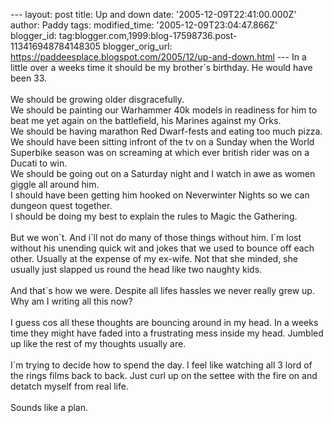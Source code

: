 \-\-- layout: post title: Up and down date: \'2005-12-09T22:41:00.000Z\'
author: Paddy tags: modified\_time: \'2005-12-09T23:04:47.866Z\'
blogger\_id: tag:blogger.com,1999:blog-17598736.post-113416948784148305
blogger\_orig\_url:
https://paddeesplace.blogspot.com/2005/12/up-and-down.html \-\-- In a
little over a weeks time it should be my brother\`s birthday. He would
have been 33.\
\
We should be growing older disgracefully.\
We should be painting our Warhammer 40k models in readiness for him to
beat me yet again on the battlefield, his Marines against my Orks.\
We should be having marathon Red Dwarf-fests and eating too much pizza.\
We should have been sitting infront of the tv on a Sunday when the World
Superbike season was on screaming at which ever british rider was on a
Ducati to win.\
We should be going out on a Saturday night and I watch in awe as women
giggle all around him.\
I should have been getting him hooked on Neverwinter Nights so we can
dungeon quest together.\
I should be doing my best to explain the rules to Magic the Gathering.\
\
But we won\`t. And i\`ll not do many of those things without him. I\`m
lost without his unending quick wit and jokes that we used to bounce off
each other. Usually at the expense of my ex-wife. Not that she minded,
she usually just slapped us round the head like two naughty kids.\
\
And that\`s how we were. Despite all lifes hassles we never really grew
up. Why am I writing all this now?\
\
I guess cos all these thoughts are bouncing around in my head. In a
weeks time they might have faded into a frustrating mess inside my head.
Jumbled up like the rest of my thoughts usually are.\
\
I\`m trying to decide how to spend the day. I feel like watching all 3
lord of the rings films back to back. Just curl up on the settee with
the fire on and detatch myself from real life.\
\
Sounds like a plan.
